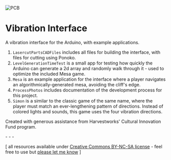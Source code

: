 ![PCB](https://raw.github.com/jeffThompson/VibrationInterface/master/ProcessPhotos/Board_v0.9Top.png)

Vibration Interface
==================

A vibration interface for the Arduino, with example applications.

1. `LasercutPartsCADFiles` includes all files for building the interface, with files for cutting using Ponoko.
2. `LevelGenerationTimeTest` is a small app for testing how quickly the Arduino can generate a 2d array and randomly walk through it - used to optimize the included Mesa game.
3. `Mesa` is an example application for the interface where a player navigates an algorithmically-generated mesa, avoiding the cliff's edge.
4. `ProcessPhotos` includes documentation of the development process for this project.
5. `Simon` is a similar to the classic game of the same name, where the player must match an ever-lengthening pattern of directions. Instead of colored lights and sounds, this game uses the four vibration directions.

Created with generous assistance from Harvestworks' Cultural Innovation Fund program.

\- \- \-

\[ all resources available under [Creative Commons BY-NC-SA license](http://creativecommons.org/licenses/by-nc-sa/3.0/) - feel free to use but [please let me know](http://www.jeffreythompson.org) \]
